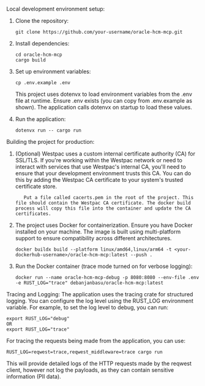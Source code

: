 Local development environment setup:

1. Clone the repository:

   ```
   git clone https://github.com/your-username/oracle-hcm-mcp.git
   ```

2. Install dependencies:

   ```
   cd oracle-hcm-mcp
   cargo build
   ```

3. Set up environment variables:

   ```
   cp .env.example .env
   ```

   This project uses dotenvx to load environment variables from the .env file at runtime. Ensure .env exists (you can copy from .env.example as shown). The application calls dotenvx on startup to load these values.

4. Run the application:
   ```
   dotenvx run -- cargo run
   ```

Building the project for production:

1. (Optional) Westpac uses a custom internal certificate authority (CA) for SSL/TLS. If you're working within the Westpac network or need to interact with services that use Westpac's internal CA, you'll need to ensure that your development environment trusts this CA. You can do this by adding the Westpac CA certificate to your system's trusted certificate store.
   ```
      Put a file called cacerts.pem in the root of the project. This file should contain the Westpac CA certificate. The docker build process will copy this file into the container and update the CA certificates.
   ```
2. The project uses Docker for containerization. Ensure you have Docker installed on your machine. The image is built using multi-platform support to ensure compatibility across different architectures.
   ```
   docker buildx build --platform linux/amd64,linux/arm64 -t <your-dockerhub-username>/oracle-hcm-mcp:latest --push .
   ```
3. Run the Docker container (trace mode turned on for verbose logging):
   ```
   docker run --name oracle-hcm-mcp-debug -p 8080:8080 --env-file .env -e RUST_LOG="trace" debanjanbasu/oracle-hcm-mcp:latest
   ```

Tracing and Logging:
The application uses the tracing crate for structured logging. You can configure the log level using the RUST_LOG environment variable. For example, to set the log level to debug, you can run:
```
export RUST_LOG="debug"
OR
export RUST_LOG="trace"
```

For tracing the requests being made from the application, you can use:
```
RUST_LOG=reqwest=trace,reqwest_middleware=trace cargo run
```
This will provide detailed logs of the HTTP requests made by the reqwest client, however not log the payloads, as they can contain sensitive information (PII data).